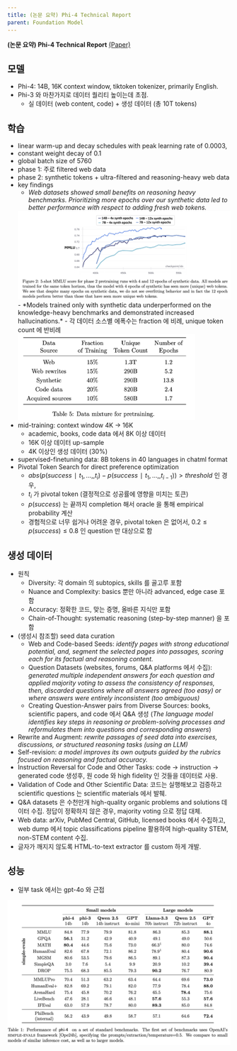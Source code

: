 ```yaml
---
title: (논문 요약) Phi-4 Technical Report
parent: Foundation Model
---
```


**(논문 요약) Phi-4 Technical Report** [(Paper)](https://arxiv.org/pdf/2412.08905)

## 모델
- Phi-4: 14B, 16K context window, tiktoken tokenizer, primarily English.
- Phi-3 와 마찬가지로 데이터 퀄리티 높이는데 초점.
   - 실 데이터 (web content, code) + 생성 데이터 (총 10T tokens)

## 학습
- linear warm-up and decay schedules with peak learning rate of 0.0003, 
- constant weight decay of 0.1
- global batch size of 5760
- phase 1: 주로 filtered web data
- phase 2: synthetic tokens + ultra-filtered and reasoning-heavy web data
- key findings
   - *Web datasets showed small benefits on reasoning heavy benchmarks. Prioritizing more epochs over our synthetic data led to better performance with respect to adding fresh web tokens.*  
   <img src="/data/papers/phi4/synth.png" width="800" />
   - *Models trained only with synthetic data underperformed on the knowledge-heavy benchmarks and demonstrated increased hallucinations.*
   - 각 데이터 소스별 에폭수는 fraction 에 비례, unique token count 에 반비례  
   <img src="/data/papers/phi4/data.png" width="400" />
- mid-training: context window 4K -> 16K
   - academic, books, code data 에서 8K 이상 데이터
   - 16K 이상 데이터 up-sample
   - 4K 이상인 생성 데이터 (30%)
- supervised-finetuning data: 8B tokens in 40 languages in chatml format
- Pivotal Token Search for direct preference optimization
   - $abs(p(success∣t_1,...,, t_i) − p(success∣t_1,...,, t_{i-1})) > threshold$ 인 경우,
   - $t_i$ 가 pivotal token (결정적으로 성공률에 영향을 미치는 토큰)
   - $p(success)$ 는 끝까지 completion 해서 oracle 을 통해 empirical probability 계산
   - 경험적으로 너무 쉽거나 어려운 경우, pivotal token 은 없어서,  $0.2 \leq p(success) \leq 0.8$ 인 question 만 대상으로 함

## 생성 데이터
- 원칙
   - Diversity: 각 domain 의 subtopics, skills 를 골고루 포함
   - Nuance and Complexity: basics 뿐만 아니라 advanced, edge case 포함
   - Accuracy: 정확한 코드, 맞는 증명, 올바른 지식만 포함
   - Chain-of-Thought: systematic reasoning (step-by-step manner) 을 포함
- (생성시 참조할) seed data curation
   - Web and Code-based Seeds: *identify pages with strong educational potential, and, segment the selected pages into passages, scoring each for its factual and reasoning content.* 
   - Question Datasets (websites, forums, Q&A platforms 에서 수집): *generated multiple independent answers for each question and applied majority voting to assess the consistency of responses, then, discarded questions where all answers agreed (too easy) or where answers were entirely inconsistent (too ambiguous)* 
   - Creating Question-Answer pairs from Diverse Sources: books, scientific papers, and code 에서 Q&A 생성 (*The language model identifies key steps in reasoning or problem-solving processes and reformulates them into questions and corresponding answers*)
- Rewrite and Augment: *rewrite passages of seed data into exercises, discussions, or structured reasoning tasks (using an LLM)*
- Self-revision: *a model improves its own outputs guided by the rubrics focused on reasoning and factual accuracy.*
- Instruction Reversal for Code and Other Tasks: code -> instruction -> generated code 생성후, 원 code 와 high fidelity 인 것들을 데이터로 사용.
- Validation of Code and Other Scientific Data: 코드는 실행해보고 검증하고 scientific questions 는 scientific materials 에서 발췌. 
- Q&A datasets 은 수천만개 high-quality organic problems and solutions 데이터 수집. 정답이 정확하지 않은 경우, majority voting 으로 정답 대체.
- Web data: arXiv, PubMed Central, GitHub, licensed books 에서 수집하고, web dump 에서 topic classifications pipeline 활용하여 high-quality STEM, non-STEM content 수집.
- 글자가 깨지지 않도록 HTML-to-text extractor 를 custom 하게 개발.

## 성능
- 일부 task 에서는 gpt-4o 와 근접  
<img src="/data/papers/phi4/result.png" width="800" />
